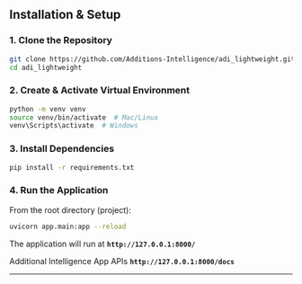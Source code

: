 ## Installation & Setup

### 1. Clone the Repository
```sh
git clone https://github.com/Additions-Intelligence/adi_lightweight.git
cd adi_lightweight
```

### 2. Create & Activate Virtual Environment
```sh
python -m venv venv
source venv/bin/activate  # Mac/Linux
venv\Scripts\activate  # Windows
```

### 3. Install Dependencies
```sh
pip install -r requirements.txt
```


### 4. Run the Application
From the root directory (project):
```sh
uvicorn app.main:app --reload
```

The application will run at **`http://127.0.0.1:8000/`**


Additional Intelligence App APIs **`http://127.0.0.1:8000/docs`**

---
